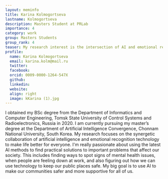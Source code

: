 ```yaml
---
layout: meminfo
title: Karina Kolmogortseva 
lastname: Kolmogortseva
description: Masters Student at PRLab
importance: 4
category: work
group: Masters Students
group_rank: 4
teaser: My research interest is the intersection of AI and emotional recognition, with a strong focus on improving public well-being...
profile:
  name: Karina Kolmogortseva
  email: karina.kolm@mail.ru
  twitter:
  facebook:
  orcid: 0009-0000-1264-547X
  github:
  linkedin:
  website:
  align: right
  image: kKarina (1).jpg
---
```



I obtained my BSc degree from the Department of Informatics and Computer Engineering, Tomsk State University of Control Systems and Radioelectronics, Russia in 2020.
I am currently pursuing my master’s degree at the Department of Artificial Intelligence Convergence, Chonnam National University, South Korea.
My research focuses on the synergetic collaboration of artificial intelligence and emotional recognition technology to make life better for everyone. I'm really passionate about using the latest AI methods to find practical solutions to important problems that affect our society. This includes finding ways to spot signs of mental health issues, when people are feeling down at work, and also figuring out how we can use technology to keep our public places safe. My big goal is to use AI to make our communities safer and more supportive for all of us.



<!--stackedit_data:
eyJoaXN0b3J5IjpbLTExMDk4MzMyMzZdfQ==
-->